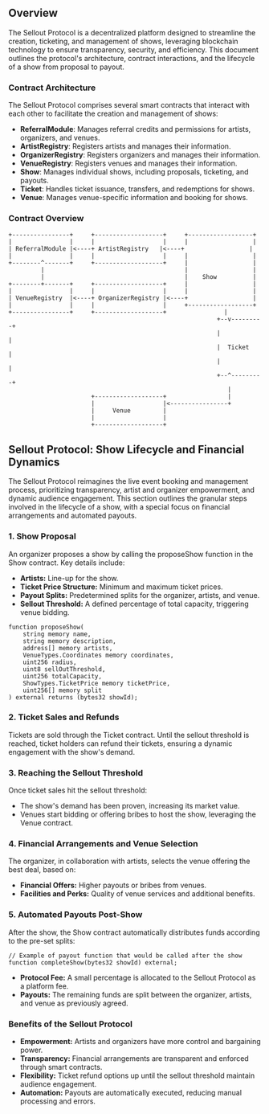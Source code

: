 ## Overview 
The Sellout Protocol is a decentralized platform designed to streamline the creation, ticketing, and management of shows, leveraging blockchain technology to ensure transparency, security, and efficiency. This document outlines the protocol's architecture, contract interactions, and the lifecycle of a show from proposal to payout.

### Contract Architecture
The Sellout Protocol comprises several smart contracts that interact with each other to facilitate the creation and management of shows:

- **ReferralModule**: Manages referral credits and permissions for artists, organizers, and venues.
- **ArtistRegistry**: Registers artists and manages their information.
- **OrganizerRegistry**: Registers organizers and manages their information.
- **VenueRegistry**: Registers venues and manages their information.
- **Show**: Manages individual shows, including proposals, ticketing, and payouts.
- **Ticket**: Handles ticket issuance, transfers, and redemptions for shows.
- **Venue**: Manages venue-specific information and booking for shows.


### Contract Overview
```
+----------------+     +-------------------+     +------------------+
|                |     |                   |     |                  |
| ReferralModule |<----+ ArtistRegistry   |<----+                  |
|                |     |                   |     |                  |
+--------^-------+     +-------------------+     |                  |
         |                                       |                  |
         |                                       |    Show          |
+--------+-------+     +-------------------+     |                  |
|                |     |                   |     |                  |
| VenueRegistry  |<----+ OrganizerRegistry |<----+                  |
|                |     |                   |     +------------------+
+----------------+     +-------------------+                |
                                                          +--v---------+
                                                          |            |
                                                          |  Ticket    |
                                                          |            |
                                                          +--^---------+
                                                             |
                       +-------------------+                 |
                       |                   |<----------------+
                       |     Venue         |
                       |                   |
                       +-------------------+

```

## Sellout Protocol: Show Lifecycle and Financial Dynamics
The Sellout Protocol reimagines the live event booking and management process, prioritizing transparency, artist and organizer empowerment, and dynamic audience engagement. This section outlines the granular steps involved in the lifecycle of a show, with a special focus on financial arrangements and automated payouts.

### 1. Show Proposal
   An organizer proposes a show by calling the proposeShow function in the Show contract. Key details include:

- **Artists:** Line-up for the show.
- **Ticket Price Structure:** Minimum and maximum ticket prices.
- **Payout Splits:** Predetermined splits for the organizer, artists, and venue.
- **Sellout Threshold:** A defined percentage of total capacity, triggering venue bidding.

```
function proposeShow(
    string memory name,
    string memory description,
    address[] memory artists,
    VenueTypes.Coordinates memory coordinates,
    uint256 radius,
    uint8 sellOutThreshold,
    uint256 totalCapacity,
    ShowTypes.TicketPrice memory ticketPrice,
    uint256[] memory split
) external returns (bytes32 showId);
```

### 2. Ticket Sales and Refunds
Tickets are sold through the Ticket contract. Until the sellout threshold is reached, ticket holders can refund their tickets, ensuring a dynamic engagement with the show's demand.

### 3. Reaching the Sellout Threshold
Once ticket sales hit the sellout threshold:

- The show's demand has been proven, increasing its market value.
- Venues start bidding or offering bribes to host the show, leveraging the Venue contract.

### 4. Financial Arrangements and Venue Selection
The organizer, in collaboration with artists, selects the venue offering the best deal, based on:

- **Financial Offers:** Higher payouts or bribes from venues.
- **Facilities and Perks:** Quality of venue services and additional benefits.

### 5. Automated Payouts Post-Show
After the show, the Show contract automatically distributes funds according to the pre-set splits:

```
// Example of payout function that would be called after the show 
function completeShow(bytes32 showId) external;
```
- **Protocol Fee:** A small percentage is allocated to the Sellout Protocol as a platform fee.
- **Payouts:** The remaining funds are split between the organizer, artists, and venue as previously agreed.
### Benefits of the Sellout Protocol
- **Empowerment:** Artists and organizers have more control and bargaining power.
- **Transparency:** Financial arrangements are transparent and enforced through smart contracts.
- **Flexibility:** Ticket refund options up until the sellout threshold maintain audience engagement.
- **Automation:** Payouts are automatically executed, reducing manual processing and errors.

